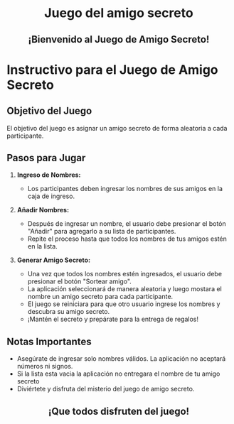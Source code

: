 <h1 align="center">  Juego del amigo secreto </h1>

<h2 align="center" >¡Bienvenido al Juego de Amigo Secreto! </h2>

 # Instructivo para el Juego de Amigo Secreto

## Objetivo del Juego
El objetivo del juego es asignar un amigo secreto de forma aleatoria a cada participante.

## Pasos para Jugar

1. **Ingreso de Nombres:**
   - Los participantes deben ingresar los nombres de sus amigos en la caja de ingreso.
   

2. **Añadir Nombres:**
   - Después de ingresar un nombre, el usuario debe presionar el botón "Añadir" para agregarlo a su lista de participantes.
   - Repite el proceso hasta que todos los nombres de tus amigos estén en la lista.
     
3. **Generar Amigo Secreto:**
   - Una vez que todos los nombres estén ingresados, el usuario debe presionar el botón "Sortear amigo".
   - La aplicación seleccionará de manera aleatoria y luego mostara el nombre un amigo secreto para cada participante.
   - El juego se reiniciara para que otro usuario ingrese los nombres y descubra su amigo secreto.
   - ¡Mantén el secreto y prepárate para la entrega de regalos!

## Notas Importantes
- Asegúrate de ingresar solo nombres válidos. La aplicación no aceptará números ni signos.
- Si la lista esta vacia la aplicación no entregara el nombre de tu amigo secreto 
- Diviértete y disfruta del misterio del juego de amigo secreto.

<h2 align="center" >¡Que todos disfruten del juego!</h2>



